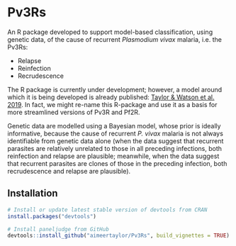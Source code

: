 # Pv3Rs

An R package developed to support model-based classification, using genetic data, of the cause of recurrent *Plasmodium vivax* malaria, i.e. the Pv3Rs:  

- Relapse 
- Reinfection
- Recrudescence

The R package is currently under development; however, a model around which it is being developed is already 
published: [Taylor & Watson et al. 2019](https://www.nature.com/articles/s41467-019-13412-x). In fact, we might re-name this R-package and use it as a basis for more streamlined versions of Pv3R and Pf2R.

Genetic data are modelled using a Bayesian model, whose prior is ideally informative, because the cause of recurrent *P. vivax* malaria is not always 
identifiable from genetic data alone (when the data suggest that recurrent parasites are relatively unrelated to those in all preceding infections, 
both reinfection and relapse are plausible; meanwhile, when the data suggest that recurrent parasites are clones of those in the 
preceding infection, both recrudescence and relapse are plausible). 

## Installation

```r
# Install or update latest stable version of devtools from CRAN
install.packages("devtools")

# Install paneljudge from GitHub 
devtools::install_github("aimeertaylor/Pv3Rs", build_vignettes = TRUE)
```
